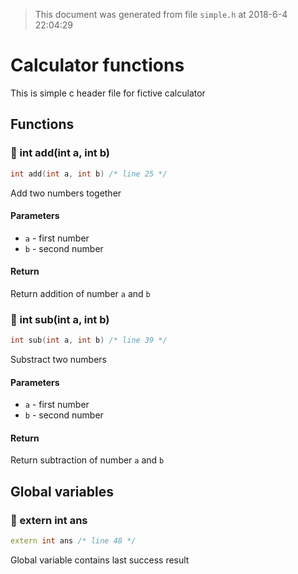 > This document was generated from file `simple.h` at 2018-6-4 22:04:29
<a name="line-3"></a>
# Calculator functions

This is simple c header file for fictive calculator

<a name="line-9"></a>
## Functions

<a name="line-13"></a>
### 🔹 int add(int a, int b)

```cpp
int add(int a, int b) /* line 25 */
```

Add two numbers together

#### Parameters

- `a` - first number
- `b` - second number

#### Return

Return addition of number `a` and `b`

<a name="line-27"></a>
### 🔹 int sub(int a, int b)

```cpp
int sub(int a, int b) /* line 39 */
```

Substract two numbers

#### Parameters

- `a` - first number
- `b` - second number

#### Return

Return subtraction of number `a` and `b`

<a name="line-41"></a>
## Global variables

<a name="line-45"></a>
### 🔧 extern int ans

```cpp
extern int ans /* line 48 */
```

Global variable contains last success result
